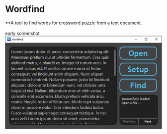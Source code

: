 # Wordfind
**A tool to find words for crossword puzzle from a text document.\
\
early screenshot
\
![Wordfind Screenshot](https://github.com/TomasMacak/Wordfind/blob/master/GitHub/Wordfind.png)
